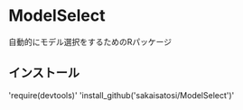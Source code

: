 # ModelSelect
自動的にモデル選択をするためのRパッケージ

## インストール
'require(devtools)'
'install_github('sakaisatosi/ModelSelect')'

